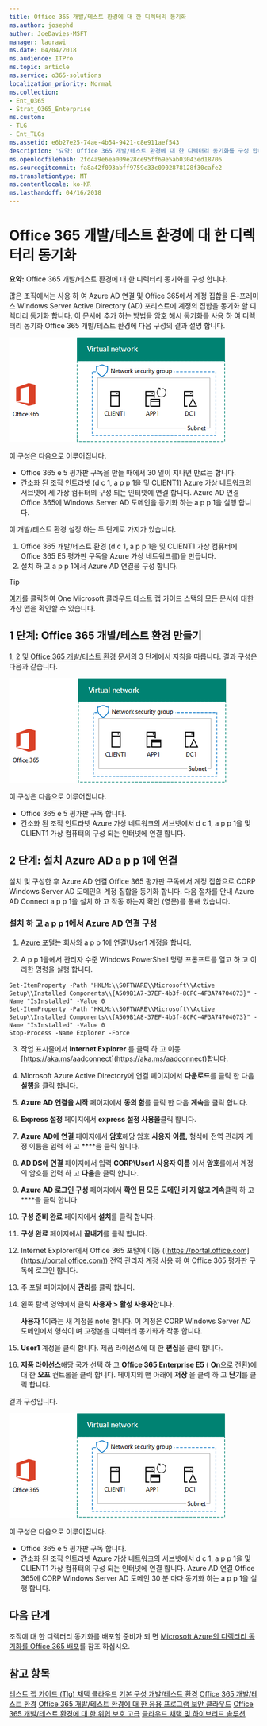 ```yaml
---
title: Office 365 개발/테스트 환경에 대 한 디렉터리 동기화
ms.author: josephd
author: JoeDavies-MSFT
manager: laurawi
ms.date: 04/04/2018
ms.audience: ITPro
ms.topic: article
ms.service: o365-solutions
localization_priority: Normal
ms.collection:
- Ent_O365
- Strat_O365_Enterprise
ms.custom:
- TLG
- Ent_TLGs
ms.assetid: e6b27e25-74ae-4b54-9421-c8e911aef543
description: '요약: Office 365 개발/테스트 환경에 대 한 디렉터리 동기화를 구성 합니다.'
ms.openlocfilehash: 2fd4a9e6ea009e28ce95ff69e5ab03043ed18706
ms.sourcegitcommit: fa8a42f093abff9759c33c0902878128f30cafe2
ms.translationtype: MT
ms.contentlocale: ko-KR
ms.lasthandoff: 04/16/2018
---
```

# <a name="directory-synchronization-for-your-office-365-devtest-environment"></a>Office 365 개발/테스트 환경에 대 한 디렉터리 동기화

 **요약:** Office 365 개발/테스트 환경에 대 한 디렉터리 동기화를 구성 합니다.
  
많은 조직에서는 사용 하 여 Azure AD 연결 및 Office 365에서 계정 집합을 온-프레미스 Windows Server Active Directory (AD) 포리스트에 계정의 집합을 동기화 할 디렉터리 동기화 합니다. 이 문서에 추가 하는 방법을 암호 해시 동기화를 사용 하 여 디렉터리 동기화 Office 365 개발/테스트 환경에 다음 구성의 결과 설명 합니다.
  
![디렉터리 동기화를 통해 Office 365 개발/테스트 환경](images/be5b37b0-f832-4878-b153-436c31546e21.png)
  
이 구성은 다음으로 이루어집니다. 
  
- Office 365 e 5 평가판 구독을 만들 때에서 30 일이 지나면 만료는 합니다.
- 간소화 된 조직 인트라넷 (d c 1, a p p 1을 및 CLIENT1) Azure 가상 네트워크의 서브넷에 세 가상 컴퓨터의 구성 되는 인터넷에 연결 합니다. Azure AD 연결 Office 365에 Windows Server AD 도메인을 동기화 하는 a p p 1을 실행 합니다.
    
이 개발/테스트 환경 설정 하는 두 단계로 가지가 있습니다.
  
1. Office 365 개발/테스트 환경 (d c 1, a p p 1을 및 CLIENT1 가상 컴퓨터에 Office 365 E5 평가판 구독을 Azure 가상 네트워크를)을 만듭니다.
2. 설치 하 고 a p p 1에서 Azure AD 연결을 구성 합니다.
    
> [!TIP]
> [여기](http://aka.ms/catlgstack)를 클릭하여 One Microsoft 클라우드 테스트 랩 가이드 스택의 모든 문서에 대한 가상 맵을 확인할 수 있습니다.
  
## <a name="phase-1-create-an-office-365-devtest-environment"></a>1 단계: Office 365 개발/테스트 환경 만들기

1, 2 및 [Office 365 개발/테스트 환경](office-365-dev-test-environment.md) 문서의 3 단계에서 지침을 따릅니다. 결과 구성은 다음과 같습니다.
  
![Office 365 개발/테스트 환경](images/48fb91aa-09b0-4020-a496-a8253920c45d.png)
  
이 구성은 다음으로 이루어집니다. 
  
- Office 365 e 5 평가판 구독 합니다.
- 간소화 된 조직 인트라넷 Azure 가상 네트워크의 서브넷에서 d c 1, a p p 1을 및 CLIENT1 가상 컴퓨터의 구성 되는 인터넷에 연결 합니다.
    
## <a name="phase-2-install-azure-ad-connect-on-app1"></a>2 단계: 설치 Azure AD a p p 1에 연결

설치 및 구성한 후 Azure AD 연결 Office 365 평가판 구독에서 계정 집합으로 CORP Windows Server AD 도메인의 계정 집합을 동기화 합니다. 다음 절차를 안내 Azure AD Connect a p p 1을 설치 하 고 작동 하는지 확인 (영문)를 통해 있습니다.
  
### <a name="install-and-configure-azure-ad-connect-on-app1"></a>설치 하 고 a p p 1에서 Azure AD 연결 구성

1. [Azure 포털](https://portal.azure.com)는 회사와 a p p 1에 연결\\User1 계정을 합니다.
    
2. A p p 1을에서 관리자 수준 Windows PowerShell 명령 프롬프트를 열고 하 고 이러한 명령을 실행 합니다.
    
  ```
  Set-ItemProperty -Path "HKLM:\\SOFTWARE\\Microsoft\\Active Setup\\Installed Components\\{A509B1A7-37EF-4b3f-8CFC-4F3A74704073}" -Name "IsInstalled" -Value 0
Set-ItemProperty -Path "HKLM:\\SOFTWARE\\Microsoft\\Active Setup\\Installed Components\\{A509B1A8-37EF-4b3f-8CFC-4F3A74704073}" -Name "IsInstalled" -Value 0
Stop-Process -Name Explorer -Force

  ```

3. 작업 표시줄에서 **Internet Explorer** 를 클릭 하 고 이동 [https://aka.ms/aadconnect](https://aka.ms/aadconnect)합니다.
    
4. Microsoft Azure Active Directory에 연결 페이지에서 **다운로드**를 클릭 한 다음 **실행**을 클릭 합니다.
    
5. **Azure AD 연결을 시작** 페이지에서 **동의 함**를 클릭 한 다음 **계속**을 클릭 합니다.
    
6. **Express 설정** 페이지에서 **express 설정 사용을**클릭 합니다.
    
7. **Azure AD에 연결** 페이지에서 **암호**해당 암호 **사용자 이름,** 형식에 전역 관리자 계정 이름을 입력 하 고 ****을 클릭 합니다.
    
8. **AD DS에 연결** 페이지에서 입력 **CORP\\User1** **사용자 이름** 에서 **암호**를에서 계정의 암호를 입력 하 고 **다음**을 클릭 합니다.
    
9. **Azure AD 로그인 구성** 페이지에서 **확인 된 모든 도메인 키 지 않고 계속**클릭 하 고 ****을 클릭 합니다.
    
10. **구성 준비 완료** 페이지에서 **설치**를 클릭 합니다.
    
11. **구성 완료** 페이지에서 **끝내기**를 클릭 합니다.
    
12. Internet Explorer에서 Office 365 포털에 이동 ([https://portal.office.com](https://portal.office.com)) 전역 관리자 계정 사용 하 여 Office 365 평가판 구독에 로그인 합니다.
    
13. 주 포털 페이지에서 **관리**를 클릭 합니다.
    
14. 왼쪽 탐색 영역에서 클릭 **사용자 > 활성 사용자**합니다.
    
    **사용자 1**이라는 새 계정을 note 합니다. 이 계정은 CORP Windows Server AD 도메인에서 형식이 며 교정본을 디렉터리 동기화가 작동 합니다.
    
15. **User1** 계정을 클릭 합니다. 제품 라이선스에 대 한 **편집**을 클릭 합니다.
    
16. **제품 라이선스**해당 국가 선택 하 고 **Office 365 Enterprise E5** ( **On**으로 전환)에 대 한 **오프** 컨트롤을 클릭 합니다. 페이지의 맨 아래에 **저장** 을 클릭 하 고 **닫기**를 클릭 합니다.
    
결과 구성입니다.
  
![디렉터리 동기화를 통해 Office 365 개발/테스트 환경](images/be5b37b0-f832-4878-b153-436c31546e21.png)
  
이 구성은 다음으로 이루어집니다. 
  
- Office 365 e 5 평가판 구독 합니다.
- 간소화 된 조직 인트라넷 Azure 가상 네트워크의 서브넷에서 d c 1, a p p 1을 및 CLIENT1 가상 컴퓨터의 구성 되는 인터넷에 연결 합니다. Azure AD 연결 Office 365에 CORP Windows Server AD 도메인 30 분 마다 동기화 하는 a p p 1을 실행 합니다.
    
## <a name="next-step"></a>다음 단계

조직에 대 한 디렉터리 동기화를 배포할 준비가 되 면 [Microsoft Azure의 디렉터리 동기화를 Office 365 배포](deploy-office-365-directory-synchronization-dirsync-in-microsoft-azure.md)를 참조 하십시오.

## <a name="see-also"></a>참고 항목

[테스트 랩 가이드 (Tlg) 채택 클라우드](cloud-adoption-test-lab-guides-tlgs.md)
[기본 구성 개발/테스트 환경](base-configuration-dev-test-environment.md)
[Office 365 개발/테스트 환경](office-365-dev-test-environment.md)
[Office 365 개발/테스트 환경에 대 한 응용 프로그램 보안 클라우드](cloud-app-security-for-your-office-365-dev-test-environment.md) 
 [ Office 365 개발/테스트 환경에 대 한 위협 보호 고급](advanced-threat-protection-for-your-office-365-dev-test-environment.md)
[클라우드 채택 및 하이브리드 솔루션](cloud-adoption-and-hybrid-solutions.md)




